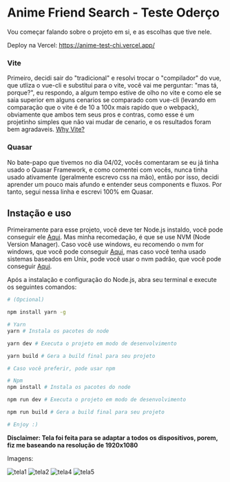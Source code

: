 # Anime Friend Search - Teste Oderço

Vou começar falando sobre o projeto em si, e as escolhas que tive nele.

Deploy na Vercel: https://anime-test-chi.vercel.app/

### Vite

Primeiro, decidi sair do "tradicional" e resolvi trocar o "compilador" do vue, que utliza o vue-cli e substitui para o vite, você vai me perguntar: "mas tá, porque?", eu respondo, a algum tempo estive de olho no vite e como ele se saia superior em alguns cenarios se comparado com vue-cli (levando em comparação que o vite é de 10 a 100x mais rapido que o webpack), obviamente que ambos tem seus pros e contras, como esse é um projetinho simples que não vai mudar de cenario, e os resultados foram bem agradaveis. [Why Vite?]([asd](https://vitejs.dev/guide/why.html))

### Quasar

No bate-papo que tivemos no dia 04/02, vocês comentaram se eu já tinha usado o Quasar Framework, e como comentei com vocês, nunca tinha usado ativamente (geralmente escrevo css na mão), então por isso, decidi aprender um pouco mais afundo e entender seus components e fluxos. Por tanto, segui nessa linha e escrevi 100% em Quasar.


## Instação e uso

Primeiramente para esse projeto, você deve ter Node.js instaldo, você pode conseguir ele [Aqui](https://nodejs.org/). Mas minha recomedação, é que se use NVM (Node Version Manager). Caso você use windows, eu recomendo o nvm for windows, que você pode conseguir [Aqui](https://github.com/coreybutler/nvm-windows), mas caso você tenha usado sistemas baseados em Unix, pode você usar o nvm padrão, que você pode conseguir [Aqui](https://github.com/nvm-sh/nvm).

Após a instalação e configuração do Node.js, abra seu terminal e execute os seguintes comandos:
```bash
# (Opcional)

npm install yarn -g

# Yarn
yarn # Instala os pacotes do node

yarn dev # Executa o projeto em modo de desenvolvimento

yarn build # Gera a build final para seu projeto

# Caso você preferir, pode usar npm

# Npm
npm install # Instala os pacotes do node

npm run dev # Executa o projeto em modo de desenvolvimento

npm run build # Gera a build final para seu projeto

# Enjoy :)
```

**Disclaimer: Tela foi feita para se adaptar a todos os dispositivos, porem, fiz me baseando na resolução de 1920x1080**

Imagens:

![tela1](https://user-images.githubusercontent.com/44671356/152660609-690c491e-0074-4f3c-a8c5-0d305a920233.png)
![tela2](https://user-images.githubusercontent.com/44671356/152660612-8782471b-e42c-48c4-9025-82bb883efb35.png)
![tela4](https://user-images.githubusercontent.com/44671356/152660613-cfd3f30f-2579-4339-a3c7-e63ae5e2065e.png)
![tela5](https://user-images.githubusercontent.com/44671356/152660615-7094a276-9dd5-4d8b-8ddf-c2361ca1790d.png)
